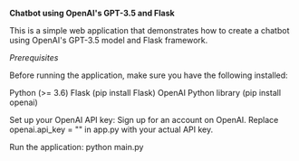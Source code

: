 **Chatbot using OpenAI's GPT-3.5 and Flask**

This is a simple web application that demonstrates how to create a chatbot using OpenAI's GPT-3.5 model and Flask framework.

*Prerequisites*

Before running the application, make sure you have the following installed:

Python (>= 3.6)
Flask (pip install Flask)
OpenAI Python library (pip install openai)

Set up your OpenAI API key:
Sign up for an account on OpenAI.
Replace openai.api_key = "" in app.py with your actual API key.

Run the application:
python main.py
